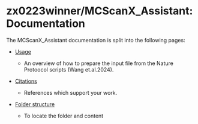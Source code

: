 # zx0223winner/MCScanX_Assistant: Documentation

The MCScanX_Assistant documentation is split into the following pages:
- [Usage](Usage.md)
  - An overview of how to prepare the input file from the Nature Protoocol scripts (Wang et.al.2024).

- [Citations](Citations.md)
  - References which support your work.

- [Folder structure](Tree.md)
  - To locate the folder and content
